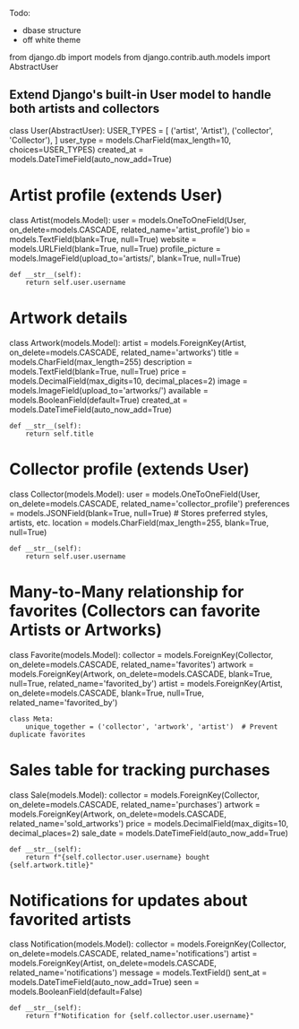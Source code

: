 Todo:

- dbase structure
- off white theme


from django.db import models
from django.contrib.auth.models import AbstractUser

## Extend Django's built-in User model to handle both artists and collectors
class User(AbstractUser):
    USER_TYPES = [
        ('artist', 'Artist'),
        ('collector', 'Collector'),
    ]
    user_type = models.CharField(max_length=10, choices=USER_TYPES)
    created_at = models.DateTimeField(auto_now_add=True)

# Artist profile (extends User)
class Artist(models.Model):
    user = models.OneToOneField(User, on_delete=models.CASCADE, related_name='artist_profile')
    bio = models.TextField(blank=True, null=True)
    website = models.URLField(blank=True, null=True)
    profile_picture = models.ImageField(upload_to='artists/', blank=True, null=True)

    def __str__(self):
        return self.user.username

# Artwork details
class Artwork(models.Model):
    artist = models.ForeignKey(Artist, on_delete=models.CASCADE, related_name='artworks')
    title = models.CharField(max_length=255)
    description = models.TextField(blank=True, null=True)
    price = models.DecimalField(max_digits=10, decimal_places=2)
    image = models.ImageField(upload_to='artworks/')
    available = models.BooleanField(default=True)
    created_at = models.DateTimeField(auto_now_add=True)

    def __str__(self):
        return self.title

# Collector profile (extends User)
class Collector(models.Model):
    user = models.OneToOneField(User, on_delete=models.CASCADE, related_name='collector_profile')
    preferences = models.JSONField(blank=True, null=True)  # Stores preferred styles, artists, etc.
    location = models.CharField(max_length=255, blank=True, null=True)

    def __str__(self):
        return self.user.username

# Many-to-Many relationship for favorites (Collectors can favorite Artists or Artworks)
class Favorite(models.Model):
    collector = models.ForeignKey(Collector, on_delete=models.CASCADE, related_name='favorites')
    artwork = models.ForeignKey(Artwork, on_delete=models.CASCADE, blank=True, null=True, related_name='favorited_by')
    artist = models.ForeignKey(Artist, on_delete=models.CASCADE, blank=True, null=True, related_name='favorited_by')

    class Meta:
        unique_together = ('collector', 'artwork', 'artist')  # Prevent duplicate favorites

# Sales table for tracking purchases
class Sale(models.Model):
    collector = models.ForeignKey(Collector, on_delete=models.CASCADE, related_name='purchases')
    artwork = models.ForeignKey(Artwork, on_delete=models.CASCADE, related_name='sold_artworks')
    price = models.DecimalField(max_digits=10, decimal_places=2)
    sale_date = models.DateTimeField(auto_now_add=True)

    def __str__(self):
        return f"{self.collector.user.username} bought {self.artwork.title}"

# Notifications for updates about favorited artists
class Notification(models.Model):
    collector = models.ForeignKey(Collector, on_delete=models.CASCADE, related_name='notifications')
    artist = models.ForeignKey(Artist, on_delete=models.CASCADE, related_name='notifications')
    message = models.TextField()
    sent_at = models.DateTimeField(auto_now_add=True)
    seen = models.BooleanField(default=False)

    def __str__(self):
        return f"Notification for {self.collector.user.username}"